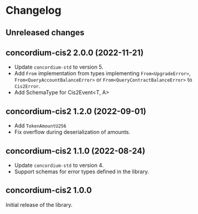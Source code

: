 # Changelog

## Unreleased changes

## concordium-cis2 2.0.0 (2022-11-21)

- Update `concordium-std` to version 5.
- Add `From` implementation from types implementing `From<UpgradeError>`, `From<QueryAccountBalanceError>` or `From<QueryContractBalanceError>` to `Cis2Error`.
- Add SchemaType for Cis2Event<T, A>

## concordium-cis2 1.2.0 (2022-09-01)

- Add `TokenAmountU256`
- Fix overflow during deserialization of amounts.

## concordium-cis2 1.1.0 (2022-08-24)

- Update `concordium-std` to version 4.
- Support schemas for error types defined in the library.

## concordium-cis2 1.0.0

Initial release of the library.
